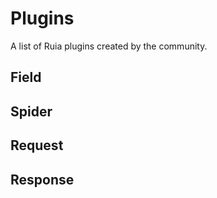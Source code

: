 # Plugins

A list of Ruia plugins created by the community.

## Field

## Spider

## Request

## Response
